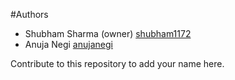 #Authors

- Shubham Sharma (owner) [shubham1172](https://github.com/shubham1172/)
- Anuja Negi [anujanegi](https://github.com/anujanegi)

Contribute to this repository to add your name here.

